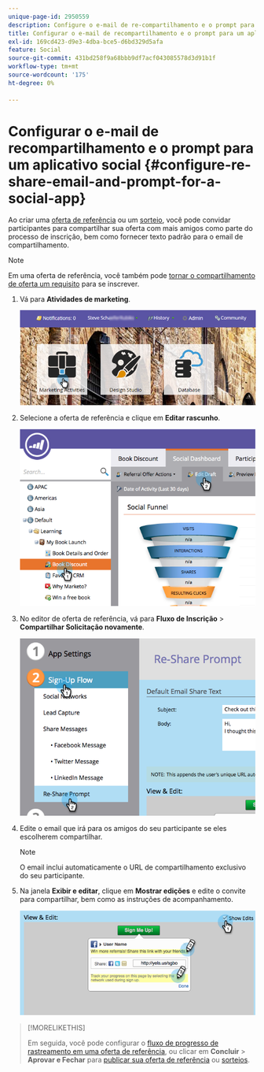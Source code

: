 ```yaml
---
unique-page-id: 2950559
description: Configure o e-mail de re-compartilhamento e o prompt para um aplicativo social - Documentação do Marketo - Documentação do produto
title: Configurar o e-mail de recompartilhamento e o prompt para um aplicativo social
exl-id: 169cd423-d9e3-4dba-bce5-d6bd329d5afa
feature: Social
source-git-commit: 431bd258f9a68bbb9df7acf043085578d3d91b1f
workflow-type: tm+mt
source-wordcount: '175'
ht-degree: 0%

---
```


# Configurar o e-mail de recompartilhamento e o prompt para um aplicativo social {#configure-re-share-email-and-prompt-for-a-social-app}

Ao criar uma [oferta de referência](/help/marketo/product-docs/demand-generation/social/referral-offers/create-a-referral-offer.md) ou um [sorteio](/help/marketo/product-docs/demand-generation/social/sweepstakes/create-sweepstakes.md), você pode convidar participantes para compartilhar sua oferta com mais amigos como parte do processo de inscrição, bem como fornecer texto padrão para o email de compartilhamento.

>[!NOTE]
>
>Em uma oferta de referência, você também pode [tornar o compartilhamento de oferta um requisito](/help/marketo/product-docs/demand-generation/social/social-functions/set-social-share-requirement.md) para se inscrever.

1. Vá para **Atividades de marketing**.

   ![](assets/login-marketing-activities-3.png)

1. Selecione a oferta de referência e clique em **Editar rascunho**.

   ![](assets/image2014-9-22-11-3a6-3a56.png)

1. No editor de oferta de referência, vá para **Fluxo de Inscrição** > **Compartilhar Solicitação novamente**.

   ![](assets/image2014-9-22-11-3a7-3a9.png)

1. Edite o email que irá para os amigos do seu participante se eles escolherem compartilhar.

   >[!NOTE]
   >
   >O email inclui automaticamente o URL de compartilhamento exclusivo do seu participante.

1. Na janela **Exibir e editar**, clique em **Mostrar edições** e edite o convite para compartilhar, bem como as instruções de acompanhamento.

   ![](assets/image2014-9-22-11-3a7-3a49.png)

>[!MORELIKETHIS]
>
>Em seguida, você pode configurar o [fluxo de progresso de rastreamento em uma oferta de referência](configure-track-progress-flow-for-a-referral-offer.md), ou clicar em **Concluir** > **Aprovar e Fechar** para [publicar sua oferta de referência](/help/marketo/product-docs/demand-generation/social/referral-offers/publish-a-referral-offer.md) ou [sorteios](/help/marketo/product-docs/demand-generation/social/sweepstakes/create-sweepstakes.md).

